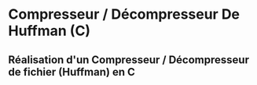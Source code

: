 # Compresseur / Décompresseur De Huffman (C)

Réalisation d'un Compresseur / Décompresseur de fichier (Huffman) en C
----
